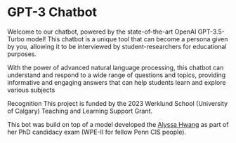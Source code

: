 # GPT-3 Chatbot
Welcome to our chatbot, powered by the state-of-the-art OpenAI GPT-3.5-Turbo model! This chatbot is a unique tool that can become a persona given by you, allowing it to be interviewed by student-researchers for educational purposes.

With the power of advanced natural language processing, this chatbot can understand and respond to a wide range of questions and topics, providing informative and engaging answers that can help students learn and explore various subjects


Recognition
This project is funded by the 2023 Werklund School (University of Calgary) Teaching and Learning Support Grant. 

This bot was build on top of a model developed the [Alyssa Hwang](https://alyssahwang.com) as part of her PhD candidacy exam
(WPE-II for fellow Penn CIS people).




